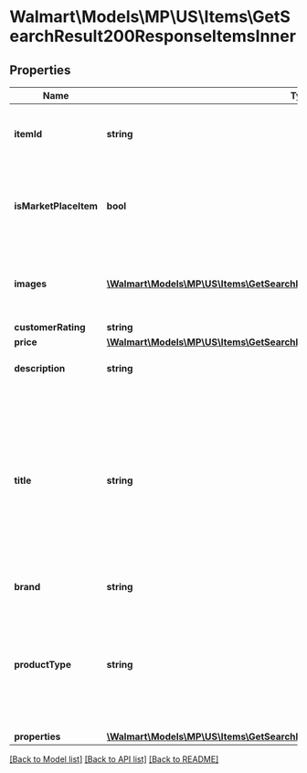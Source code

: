 # Walmart\Models\MP\US\Items\GetSearchResult200ResponseItemsInner

## Properties

Name | Type | Description | Notes
------------ | ------------- | ------------- | -------------
**itemId** | **string** | Specifies the item identifier generated by Walmart. | [optional]
**isMarketPlaceItem** | **bool** | Specifies whether or not this item is available by other sellers in the Marketplace. | [optional]
**images** | [**\Walmart\Models\MP\US\Items\GetSearchResult200ResponseItemsInnerImagesInner[]**](GetSearchResult200ResponseItemsInnerImagesInner.md) | Provides images associated with the item product listing. | [optional]
**customerRating** | **string** |  | [optional]
**price** | [**\Walmart\Models\MP\US\Items\GetSearchResult200ResponseItemsInnerPrice**](GetSearchResult200ResponseItemsInnerPrice.md) |  | [optional]
**description** | **string** | Specifies the catalog item description. | [optional]
**title** | **string** | Provides the seller-specified alphanumeric string that uniquely identifies the product name. Example: 'Sterling Silver Blue Diamond Heart Pendant with 18in Chain'. | [optional]
**brand** | **string** | Specifies the item brand. | [optional]
**productType** | **string** | Provides the seller-specified alphanumeric string that uniquely identifies the Product Type. Example: 'Diamond'. | [optional]
**properties** | [**\Walmart\Models\MP\US\Items\GetSearchResult200ResponseItemsInnerProperties**](GetSearchResult200ResponseItemsInnerProperties.md) |  | [optional]


[[Back to Model list]](./) [[Back to API list]](../../../../../README.md#supported-apis) [[Back to README]](../../../../../README.md)
